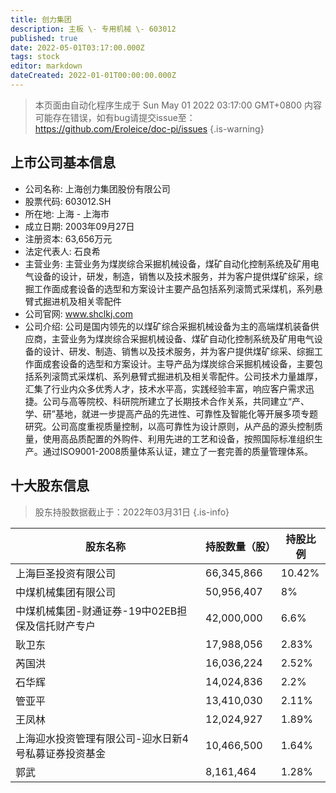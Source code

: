 ```yaml
---
title: 创力集团
description: 主板 \- 专用机械 \- 603012
published: true
date: 2022-05-01T03:17:00.000Z
tags: stock
editor: markdown
dateCreated: 2022-01-01T00:00:00.000Z
---
```


> 本页面由自动化程序生成于 Sun May 01 2022 03:17:00 GMT+0800
> 内容可能存在错误，如有bug请提交issue至：https://github.com/Eroleice/doc-pi/issues
{.is-warning}

## 上市公司基本信息
- 公司名称: 上海创力集团股份有限公司
- 股票代码: 603012.SH
- 所在地: 上海 - 上海市
- 成立日期: 2003年09月27日
- 注册资本: 63,656万元
- 法定代表人: 石良希
- 主营业务: 主营业务为煤炭综合采掘机械设备，煤矿自动化控制系统及矿用电气设备的设计，研发，制造，销售以及技术服务，并为客户提供煤矿综采，综掘工作面成套设备的选型和方案设计主要产品包括系列滚筒式采煤机，系列悬臂式掘进机及相关零配件
- 公司官网: www.shclkj.com
- 公司介绍: 公司是国内领先的以煤矿综合采掘机械设备为主的高端煤机装备供应商，主营业务为煤炭综合采掘机械设备、煤矿自动化控制系统及矿用电气设备的设计、研发、制造、销售以及技术服务，并为客户提供煤矿综采、综掘工作面成套设备的选型和方案设计。主导产品为煤炭综合采掘机械设备，主要包括系列滚筒式采煤机、系列悬臂式掘进机及相关零配件。公司技术力量雄厚，汇集了行业内众多优秀人才，技术水平高，实践经验丰富，响应客户需求迅捷。公司与高等院校、科研院所建立了长期技术合作关系，共同建立“产、学、研”基地，就进一步提高产品的先进性、可靠性及智能化等开展多项专题研究。公司高度重视质量控制，以高可靠性为设计原则，从产品的源头控制质量，使用高品质配置的外购件、利用先进的工艺和设备，按照国际标准组织生产。通过ISO9001-2008质量体系认证，建立了一套完善的质量管理体系。


## 十大股东信息
> 股东持股数据截止于：2022年03月31日
{.is-info}

| 股东名称 | 持股数量（股） | 持股比例 |
| --- | --- | --- |
| 上海巨圣投资有限公司 | 66,345,866 | 10.42% |
| 中煤机械集团有限公司 | 50,956,407 | 8% |
| 中煤机械集团-财通证券-19中02EB担保及信托财产专户 | 42,000,000 | 6.6% |
| 耿卫东 | 17,988,056 | 2.83% |
| 芮国洪 | 16,036,224 | 2.52% |
| 石华辉 | 14,024,836 | 2.2% |
| 管亚平 | 13,410,030 | 2.11% |
| 王凤林 | 12,024,927 | 1.89% |
| 上海迎水投资管理有限公司-迎水日新4号私募证券投资基金 | 10,466,500 | 1.64% |
| 郭武 | 8,161,464 | 1.28% |




